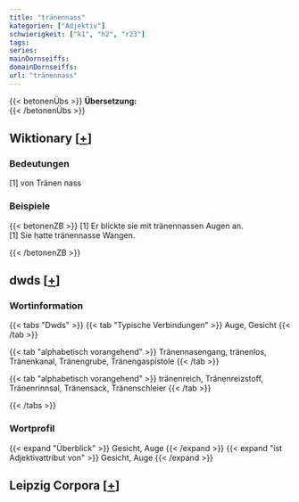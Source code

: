 ```yaml
---
title: "tränennass"
kategorien: ["Adjektiv"]
schwierigkeit: ["k1", "h2", "r23"]
tags:
series:
mainDornseiffs:
domainDornseiffs:
url: "tränennass"
---
```


{{< betonenÜbs >}}
**Übersetzung:**  
{{< /betonenÜbs >}}

## Wiktionary [[+](https://de.wiktionary.org/wiki/tränennass)]

### Bedeutungen
[1] von Tränen nass  

### Beispiele
{{< betonenZB >}}
[1] Er blickte sie mit tränennassen Augen an.  
[1] Sie hatte tränennasse Wangen.  

{{< /betonenZB >}}


## dwds [[+](https://www.dwds.de/wb/tränennass)]

### Wortinformation
{{< tabs "Dwds" >}}
{{< tab "Typische Verbindungen" >}}
Auge, Gesicht
{{< /tab >}}

{{< tab "alphabetisch vorangehend" >}}
Tränennasengang, tränenlos, Tränenkanal, Tränengrube, Tränengaspistole
{{< /tab >}}

{{< tab "alphabetisch vorangehend" >}}
tränenreich, Tränenreizstoff, Tränenrinnsal, Tränensack, Tränenschleier
{{< /tab >}}

{{< /tabs >}}

### Wortprofil
{{< expand "Überblick" >}} Gesicht, Auge {{< /expand >}}
{{< expand "ist Adjektivattribut von" >}} Gesicht, Auge {{< /expand >}}

## Leipzig Corpora [[+](https://corpora.uni-leipzig.de/en/res?word=tränennass&corpusId=deu_newscrawl-public_2018)]

